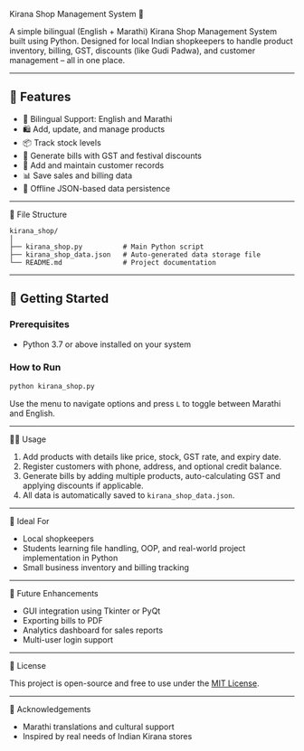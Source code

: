 Kirana Shop Management System 🛒

A simple bilingual (English + Marathi) Kirana Shop Management System built using Python. Designed for local Indian shopkeepers to handle product inventory, billing, GST, discounts (like Gudi Padwa), and customer management – all in one place.

---

## 🧰 Features

- 🔄 Bilingual Support: English and Marathi
- 🛍️ Add, update, and manage products
- 📦 Track stock levels
- 🧾 Generate bills with GST and festival discounts
- 👤 Add and maintain customer records
- 📊 Save sales and billing data
- 💾 Offline JSON-based data persistence

---

 📂 File Structure

```
kirana_shop/
│
├── kirana_shop.py          # Main Python script
├── kirana_shop_data.json   # Auto-generated data storage file
└── README.md               # Project documentation
```

---

## 🚀 Getting Started

### Prerequisites

- Python 3.7 or above installed on your system

### How to Run

```bash
python kirana_shop.py
```

Use the menu to navigate options and press `L` to toggle between Marathi and English.

---

 🧑‍💻 Usage

1. Add products with details like price, stock, GST rate, and expiry date.
2. Register customers with phone, address, and optional credit balance.
3. Generate bills by adding multiple products, auto-calculating GST and applying discounts if applicable.
4. All data is automatically saved to `kirana_shop_data.json`.

---

 🎯 Ideal For

- Local shopkeepers
- Students learning file handling, OOP, and real-world project implementation in Python
- Small business inventory and billing tracking

---

 📌 Future Enhancements

- GUI integration using Tkinter or PyQt
- Exporting bills to PDF
- Analytics dashboard for sales reports
- Multi-user login support

---

 🧾 License

This project is open-source and free to use under the [MIT License](LICENSE).

---

🙏 Acknowledgements

- Marathi translations and cultural support
- Inspired by real needs of Indian Kirana stores
